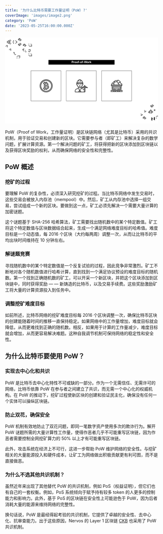 ```yaml
---
title: '为什么比特币需要工作量证明（PoW）?'
coverImage: 'images/image2.png'
category: 'PoW'
date: '2023-05-25T16:00:00.000Z'
---
```


![alt_text](images/image1.png "image_tooltip")


PoW（Proof of Work，工作量证明）是区块链网络（尤其是比特币）采用的共识机制，用于验证交易和创建新的区块。它需要参与者（即矿工）来解决复杂的数学问题，扩展计算资源。第一个解决问题的矿工，将获得把新的区块添加到区块链以及获得区块奖励的权利，从而确保网络的安全性和完整性。


## PoW 概述


### 挖矿的过程

要理解 PoW 的复杂性，必须深入研究挖矿的过程。当比特币网络中发生交易时，这些交易会被放入内存池（mempool）中。然后，矿工从内存池中选择一组交易，尝试组成一个新的区块。要做到这一点，矿工必须先解决一个需要大量计算的加密谜题。

这个谜题基于 SHA-256 哈希算法，矿工需要找出随机数中的某个特定数值。矿工将这个特定数值与区块数据结合起来，生成一个满足网络难度目标的哈希值。难度目标是一个动态值，每 2016 个区块（大约每两周）调整一次，从而让比特币的平均出块时间维持在 10 分钟左右。


### 解谜题竞赛

寻找随机数中的某个特定数值是一个反复试验的过程，因此竞争非常激烈。矿工不断地对各个随机数值进行哈希计算，直到找到一个满足协议预设的难度目标的随机数。第一个找到正确随机数的矿工，可以开采一个新区块，并把这个区块添加到区块链中，同时获得奖励 — — 新铸造的比特币，以及交易手续费。这些奖励激励矿工将大量的计算资源投入到任务中。


### 调整挖矿难度目标

如前所述，比特币网络的挖矿难度目标每 2016 个区块调整一次，确保比特币区块的创建能随着时间的推移一直保持稳定。如果网络中的工作量增加，难度目标就会降低，从而更难找到正确的随机数。相反，如果用于计算的工作量减少，难度目标就会增加，从而更容易解决难题。这种自我调节机制可保持网络的稳定性和安全性。


## 为什么比特币要使用 PoW？


### **实现去中心化和共识**

PoW 是比特币去中心化特性不可或缺的一部分。作为一个无需信任、无需许可的网络，比特币依靠 PoW 在参与者之间建立了共识，而无需一个中心化的权威机构。在 PoW 的推动下，挖矿过程使新区块的创建和验证民主化，确保没有任何一个实体可以操纵区块链。


### 防止双花，确保安全

PoW 机制有效地防止了双花问题，即同一笔数字资产使用多次的欺诈行为。解开 PoW 谜题所需的大量计算性工作量，使得作恶者几乎不可能重写区块链，因为作恶者需要控制全网挖矿算力的 50% 以上才有可能重写区块链。

此外，攻击系统在经济上不可行，这进一步帮助 PoW 维护网络的安全性。与挖矿相关的大量能源投入和硬件成本，让矿工为网络做出积极贡献更有利可图，而不是直接做恶。


### 为什么不选其他共识机制？

虽然近年来出现了其他替代 PoW 的共识机制，例如 PoS（权益证明），但它们也有自己的一套权衡。例如，PoS 系统倾向于赋予持有较多 token 的人更多的控制能力和影响力。此外，基于 PoS 的区块链在安全性上可能逊色于 PoW，因为后者消耗大量的能源来维持网络的完整性。

换句话说，PoW 是最经得起考验的共识机制，它提供了卓越的安全性、去中心化、抗审查能力。出于这些原因，Nervos 的 Layer 1 区块链 [CKB](https://medium.com/nervosnetwork/nervos-ckb-in-a-nutshell-7a4ac8f99e0e) 也采用了 PoW 共识机制。
